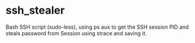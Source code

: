 # ssh_stealer
Bash SSH script (sudo-less), using ps aux to get the SSH session PID and steals password from Session using strace and saving it.


